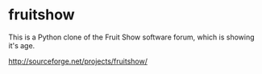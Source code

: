 fruitshow
=========

This is a Python clone of the Fruit Show software forum, which is showing it's age.

http://sourceforge.net/projects/fruitshow/
